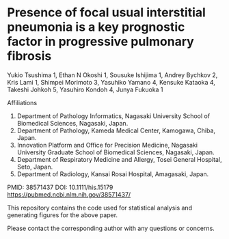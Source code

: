 # Presence of focal usual interstitial pneumonia is a key prognostic factor in progressive pulmonary fibrosis

Yukio Tsushima 1, Ethan N Okoshi 1, Sousuke Ishijima 1, Andrey Bychkov 2, Kris Lami 1, Shimpei Morimoto 3, Yasuhiko Yamano 4, Kensuke Kataoka 4, Takeshi Johkoh 5, Yasuhiro Kondoh 4, Junya Fukuoka 1

Affiliations
1. Department of Pathology Informatics, Nagasaki University School of Biomedical Sciences, Nagasaki, Japan.
2. Department of Pathology, Kameda Medical Center, Kamogawa, Chiba, Japan.
3. Innovation Platform and Office for Precision Medicine, Nagasaki University Graduate School of Biomedical Sciences, Nagasaki, Japan.
4. Department of Respiratory Medicine and Allergy, Tosei General Hospital, Seto, Japan.
5. Department of Radiology, Kansai Rosai Hospital, Amagasaki, Japan.

PMID: 38571437 DOI: 10.1111/his.15179
https://pubmed.ncbi.nlm.nih.gov/38571437/


This repository contains the code used for statistical analysis and generating figures for the
above paper.

Please contact the corresponding author with any questions or concerns.
